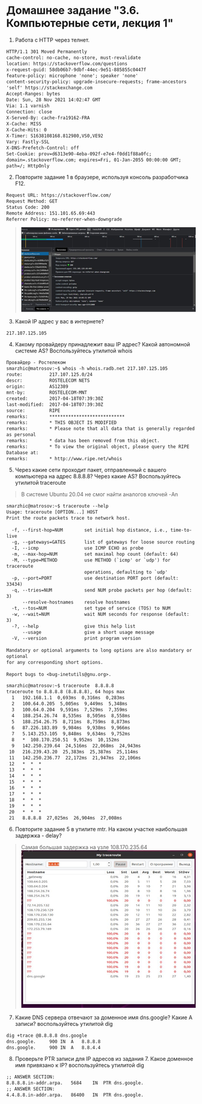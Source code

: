 # Домашнее задание "3.6. Компьютерные сети, лекция 1"
1. Работа c HTTP через телнет.
```
HTTP/1.1 301 Moved Permanently
cache-control: no-cache, no-store, must-revalidate
location: https://stackoverflow.com/questions
x-request-guid: 58db06b7-9dbf-44ec-9e51-885855c0447f
feature-policy: microphone 'none'; speaker 'none'
content-security-policy: upgrade-insecure-requests; frame-ancestors 'self' https://stackexchange.com
Accept-Ranges: bytes
Date: Sun, 28 Nov 2021 14:02:47 GMT
Via: 1.1 varnish
Connection: close
X-Served-By: cache-fra19162-FRA
X-Cache: MISS
X-Cache-Hits: 0
X-Timer: S1638108168.812980,VS0,VE92
Vary: Fastly-SSL
X-DNS-Prefetch-Control: off
Set-Cookie: prov=d6313e90-4eba-092f-e7e4-f0dd1f88a0fc; domain=.stackoverflow.com; expires=Fri, 01-Jan-2055 00:00:00 GMT; path=/; HttpOnly
```
2. Повторите задание 1 в браузере, используя консоль разработчика F12.
```
Request URL: https://stackoverflow.com/
Request Method: GET
Status Code: 200 
Remote Address: 151.101.65.69:443
Referrer Policy: no-referrer-when-downgrade
```
>![PID 1](https://github.com/Smarzhic/netology/blob/main/03-sysadmin-06-net/2.JPG)
3. Какой IP адрес у вас в интернете?
```
217.107.125.105
```
4. Какому провайдеру принадлежит ваш IP адрес? Какой автономной системе AS? Воспользуйтесь утилитой whois  
```
Провайдер - Ростелеком
smarzhic@matrosov:~$ whois -h whois.radb.net 217.107.125.105
route:          217.107.125.0/24
descr:          ROSTELECOM NETS
origin:         AS12389
mnt-by:         ROSTELECOM-MNT
created:        2017-04-18T07:39:30Z
last-modified:  2017-04-18T07:39:30Z
source:         RIPE
remarks:        ****************************
remarks:        * THIS OBJECT IS MODIFIED
remarks:        * Please note that all data that is generally regarded as personal
remarks:        * data has been removed from this object.
remarks:        * To view the original object, please query the RIPE Database at:
remarks:        * http://www.ripe.net/whois
```
5. Через какие сети проходит пакет, отправленный с вашего компьютера на адрес 8.8.8.8? Через какие AS? Воспользуйтесь утилитой traceroute
> В системе Ubuntu 20.04  не смог найти аналогов ключей -An
```
smarzhic@matrosov:~$ traceroute --help
Usage: traceroute [OPTION...] HOST
Print the route packets trace to network host.

  -f, --first-hop=NUM        set initial hop distance, i.e., time-to-live
  -g, --gateways=GATES       list of gateways for loose source routing
  -I, --icmp                 use ICMP ECHO as probe
  -m, --max-hop=NUM          set maximal hop count (default: 64)
  -M, --type=METHOD          use METHOD (`icmp' or `udp') for traceroute
                             operations, defaulting to `udp'
  -p, --port=PORT            use destination PORT port (default: 33434)
  -q, --tries=NUM            send NUM probe packets per hop (default: 3)
      --resolve-hostnames    resolve hostnames
  -t, --tos=NUM              set type of service (TOS) to NUM
  -w, --wait=NUM             wait NUM seconds for response (default: 3)
  -?, --help                 give this help list
      --usage                give a short usage message
  -V, --version              print program version

Mandatory or optional arguments to long options are also mandatory or optional
for any corresponding short options.

Report bugs to <bug-inetutils@gnu.org>.
```
```
smarzhic@matrosov:~$ traceroute  8.8.8.8
traceroute to 8.8.8.8 (8.8.8.8), 64 hops max
  1   192.168.1.1  0,693ms  0,316ms  0,283ms 
  2   100.64.0.205  5,005ms  9,449ms  5,348ms 
  3   100.64.0.204  9,591ms  7,529ms  7,359ms 
  4   188.254.26.74  8,535ms  8,505ms  8,558ms 
  5   188.254.26.75  8,711ms  8,759ms  8,873ms 
  6   87.226.183.89  9,984ms  9,938ms  9,966ms 
  7   5.143.253.105  9,848ms  9,634ms  9,752ms 
  8   *  108.170.250.51  9,952ms  10,152ms 
  9   142.250.239.64  24,516ms  22,068ms  24,943ms 
 10   216.239.43.20  25,383ms  25,387ms  25,114ms 
 11   142.250.236.77  22,172ms  21,947ms  22,106ms 
 12   *  *  * 
 13   *  *  * 
 14   *  *  * 
 15   *  *  * 
 16   *  *  * 
 17   *  *  * 
 18   *  *  * 
 19   *  *  * 
 20   *  *  * 
 21   8.8.8.8  27,025ms  26,904ms  27,008ms 
 ```
6. Повторите задание 5 в утилите mtr. На каком участке наибольшая задержка - delay?
> Самая большая задержка на узле 108.170.235.64
>![PID 1](https://github.com/Smarzhic/netology/blob/main/03-sysadmin-06-net/mtr.JPG)
7. Какие DNS сервера отвечают за доменное имя dns.google? Какие A записи? воспользуйтесь утилитой dig
```
dig +trace @8.8.8.8 dns.google
dns.google.		900	IN	A	8.8.8.8
dns.google.		900	IN	A	8.8.4.4
```
8. Проверьте PTR записи для IP адресов из задания 7. Какое доменное имя привязано к IP? воспользуйтесь утилитой dig
```
;; ANSWER SECTION:
8.8.8.8.in-addr.arpa.	5684	IN	PTR	dns.google.
;; ANSWER SECTION:
4.4.8.8.in-addr.arpa.	86400	IN	PTR	dns.google.
```
